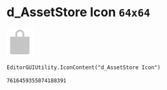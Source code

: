 # d_AssetStore Icon `64x64`
<img src="/img/d_AssetStore%20Icon.png" width=64 height=64>

``` CSharp
EditorGUIUtility.IconContent("d_AssetStore Icon")
```
```
7616459355074188391
```
